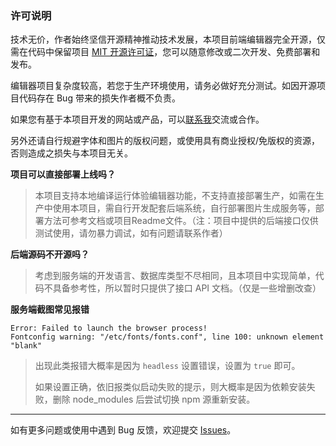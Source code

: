 ### 许可说明

技术无价，作者始终坚信开源精神推动技术发展，本项目前端编辑器完全开源，仅需在代码中保留项目 [MIT 开源许可证](https://github.com/palxiao/poster-design/blob/main/LICENSE)，您可以随意修改或二次开发、免费部署和发布。

编辑器项目复杂度较高，若您于生产环境使用，请务必做好充分测试。如因开源项目代码存在 Bug 带来的损失作者概不负责。

如果您有基于本项目开发的网站或产品，可以[联系我](https://m.palxp.cn/#/)交流或合作。

另外还请自行规避字体和图片的版权问题，或使用具有商业授权/免版权的资源，否则造成之损失与本项目无关。

**项目可以直接部署上线吗？**

> 本项目支持本地编译运行体验编辑器功能，不支持直接部署生产，如需在生产中使用本项目，需自行开发配套后端系统，自行部署图片生成服务等，部署方法可参考文档或项目Readme文件。（注：项目中提供的后端接口仅供测试使用，请勿暴力调试，如有问题请联系作者）

**后端源码不开源吗？**

> 考虑到服务端的开发语言、数据库类型不尽相同，且本项目中实现简单，代码不具备参考性，所以暂时只提供了接口 API 文档。（仅是一些增删改查）

**服务端截图常见报错**

```
Error: Failed to launch the browser process!
Fontconfig warning: "/etc/fonts/fonts.conf", line 100: unknown element "blank"
```

> 出现此类报错大概率是因为 `headless` 设置错误，设置为 `true` 即可。
> 
> 如果设置正确，依旧报类似启动失败的提示，则大概率是因为依赖安装失败，删除 node_modules 后尝试切换 npm 源重新安装。

-----

如有更多问题或使用中遇到 Bug 反馈，欢迎提交 [Issues](https://github.com/palxiao/poster-design/issues)。
